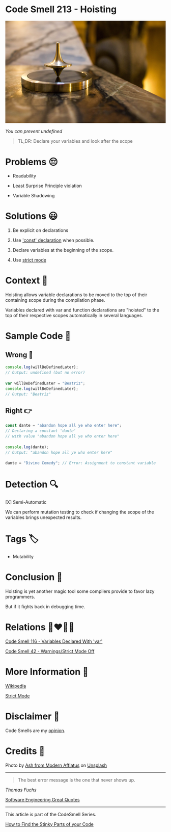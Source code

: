 # Code Smell 213 - Hoisting
            
![Code Smell 213 - Hoisting](Code%20Smell%20213%20-%20Hoisting.jpg)

*You can prevent undefined*

> TL;DR: Declare your variables and look after the scope

# Problems 😔 

- Readability

- Least Surprise Principle violation

- Variable Shadowing 

# Solutions 😃

1. Be explicit on declarations

2. Use ['const' declaration](https://github.com/mcsee/Software-Design-Articles/tree/main/Articles/Code%20Smells/Code%20Smell%20116%20-%20Variables%20Declared%20With%20'var'/readme.md) when possible.

3. Declare variables at the beginning of the scope.

4. Use [strict mode](https://developer.mozilla.org/en-US/docs/Web/JavaScript/Reference/Strict_mode)

# Context 💬

Hoisting allows variable declarations to be moved to the top of their containing scope during the compilation phase. 

Variables declared with var and function declarations are "hoisted" to the top of their respective scopes automatically in several languages.

# Sample Code 📖

## Wrong 🚫

<!-- [Gist Url](https://gist.github.com/mcsee/6d889d8015a9acd6b8de8382e7dd28fc) -->

```javascript
console.log(willBeDefinedLater); 
// Output: undefined (but no error)

var willBeDefinedLater = "Beatriz";
console.log(willBeDefinedLater); 
// Output: "Beatriz"
```

## Right 👉

<!-- [Gist Url](https://gist.github.com/mcsee/fe321a8c79ef2b6520e752ad091f20c3) -->

```javascript
const dante = "abandon hope all ye who enter here"; 
// Declaring a constant 'dante'
// with value "abandon hope all ye who enter here"

console.log(dante); 
// Output: "abandon hope all ye who enter here"

dante = "Divine Comedy"; // Error: Assignment to constant variable
```

# Detection 🔍

[X] Semi-Automatic 

We can perform mutation testing to check if changing the scope of the variables brings unexpected results. 

# Tags 🏷️

- Mutability

# Conclusion 🏁

Hoisting is yet another magic tool some compilers provide to favor lazy programmers. 

But if it fights back in debugging time.

# Relations 👩‍❤️‍💋‍👨

[Code Smell 116 - Variables Declared With 'var'](https://github.com/mcsee/Software-Design-Articles/tree/main/Articles/Code%20Smells/Code%20Smell%20116%20-%20Variables%20Declared%20With%20'var'/readme.md)

[Code Smell 42 - Warnings/Strict Mode Off](https://github.com/mcsee/Software-Design-Articles/tree/main/Articles/Code%20Smells/Code%20Smell%2042%20-%20Warnings%20Strict%20Mode%20Off/readme.md)

# More Information 📕

[Wikipedia](https://en.wiktionary.org/wiki/hoisting)

[Strict Mode](https://developer.mozilla.org/en-US/docs/Web/JavaScript/Reference/Strict_mode)

# Disclaimer 📘

Code Smells are my [opinion](https://github.com/mcsee/Software-Design-Articles/tree/main/Articles/Blogging/I%20Wrote%20More%20than%2090%20Articles%20on%202021%20Here%20is%20What%20I%20Learned/readme.md).

# Credits 🙏

Photo by [Ash from Modern Afflatus](https://unsplash.com/de/@modernafflatusphotography) on [Unsplash](https://unsplash.com/photos/iiRQxPCDQ_Y)  
  
* * *

> The best error message is the one that never shows up.

_Thomas Fuchs_ 
 
[Software Engineering Great Quotes](https://github.com/mcsee/Software-Design-Articles/tree/main/Articles/Quotes/Software%20Engineering%20Great%20Quotes/readme.md)

* * *

This article is part of the CodeSmell Series.

[How to Find the Stinky Parts of your Code](https://github.com/mcsee/Software-Design-Articles/tree/main/Articles/Code%20Smells/How%20to%20Find%20the%20Stinky%20parts%20of%20your%20Code/readme.md)